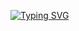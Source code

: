 
<a href="https://git.io/typing-svg"><img src="https://readme-typing-svg.demolab.com?font=Fira+Code&pause=1000&color=C4A5F7&center=FALSO&vCenter=FALSO&repeat=verdadero&random=FALSO&width=435&lines=Hi+there!+My+name+is+Agus+Gallego👨🏼‍💻;I+am+passionate+about+sharing+what+I+learn" alt="Typing SVG" /></a>

